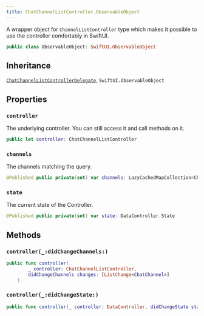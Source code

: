 ```yaml
---
title: ChatChannelListController.ObservableObject
---
```


A wrapper object for `ChannelListController` type which makes it possible to use the controller comfortably in SwiftUI.

``` swift
public class ObservableObject: SwiftUI.ObservableObject 
```

## Inheritance

[`ChatChannelListControllerDelegate`](../chat-channel-list-controller-delegate), `SwiftUI.ObservableObject`

## Properties

### `controller`

The underlying controller. You can still access it and call methods on it.

``` swift
public let controller: ChatChannelListController
```

### `channels`

The channels matching the query.

``` swift
@Published public private(set) var channels: LazyCachedMapCollection<ChatChannel> = []
```

### `state`

The current state of the Controller.

``` swift
@Published public private(set) var state: DataController.State
```

## Methods

### `controller(_:didChangeChannels:)`

``` swift
public func controller(
        _ controller: ChatChannelListController,
        didChangeChannels changes: [ListChange<ChatChannel>]
    ) 
```

### `controller(_:didChangeState:)`

``` swift
public func controller(_ controller: DataController, didChangeState state: DataController.State) 
```
